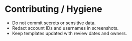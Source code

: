 # Contributing / Hygiene

- Do not commit secrets or sensitive data.
- Redact account IDs and usernames in screenshots.
- Keep templates updated with review dates and owners.
